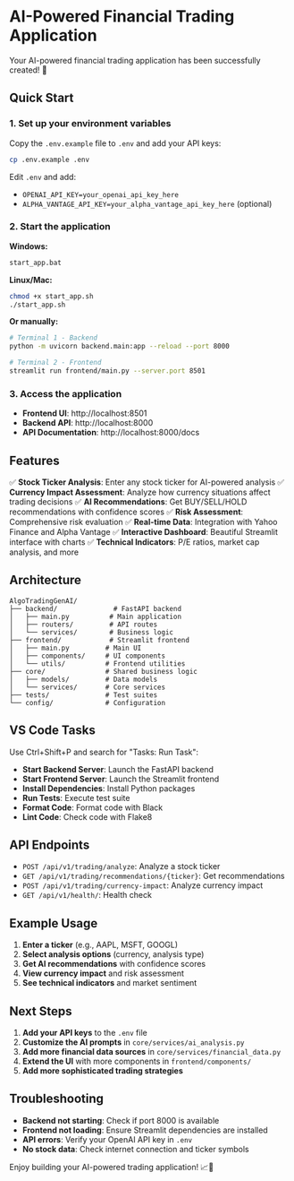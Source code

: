 # AI-Powered Financial Trading Application

Your AI-powered financial trading application has been successfully created! 🎉

## Quick Start

### 1. Set up your environment variables
Copy the `.env.example` file to `.env` and add your API keys:
```bash
cp .env.example .env
```

Edit `.env` and add:
- `OPENAI_API_KEY=your_openai_api_key_here`
- `ALPHA_VANTAGE_API_KEY=your_alpha_vantage_api_key_here` (optional)

### 2. Start the application

**Windows:**
```bash
start_app.bat
```

**Linux/Mac:**
```bash
chmod +x start_app.sh
./start_app.sh
```

**Or manually:**
```bash
# Terminal 1 - Backend
python -m uvicorn backend.main:app --reload --port 8000

# Terminal 2 - Frontend  
streamlit run frontend/main.py --server.port 8501
```

### 3. Access the application
- **Frontend UI**: http://localhost:8501
- **Backend API**: http://localhost:8000
- **API Documentation**: http://localhost:8000/docs

## Features

✅ **Stock Ticker Analysis**: Enter any stock ticker for AI-powered analysis
✅ **Currency Impact Assessment**: Analyze how currency situations affect trading decisions
✅ **AI Recommendations**: Get BUY/SELL/HOLD recommendations with confidence scores
✅ **Risk Assessment**: Comprehensive risk evaluation
✅ **Real-time Data**: Integration with Yahoo Finance and Alpha Vantage
✅ **Interactive Dashboard**: Beautiful Streamlit interface with charts
✅ **Technical Indicators**: P/E ratios, market cap analysis, and more

## Architecture

```
AlgoTradingGenAI/
├── backend/              # FastAPI backend
│   ├── main.py          # Main application
│   ├── routers/         # API routes
│   └── services/        # Business logic
├── frontend/            # Streamlit frontend
│   ├── main.py         # Main UI
│   ├── components/     # UI components
│   └── utils/          # Frontend utilities
├── core/               # Shared business logic
│   ├── models/         # Data models
│   └── services/       # Core services
├── tests/              # Test suites
└── config/             # Configuration
```

## VS Code Tasks

Use Ctrl+Shift+P and search for "Tasks: Run Task":
- **Start Backend Server**: Launch the FastAPI backend
- **Start Frontend Server**: Launch the Streamlit frontend
- **Install Dependencies**: Install Python packages
- **Run Tests**: Execute test suite
- **Format Code**: Format code with Black
- **Lint Code**: Check code with Flake8

## API Endpoints

- `POST /api/v1/trading/analyze`: Analyze a stock ticker
- `GET /api/v1/trading/recommendations/{ticker}`: Get recommendations
- `POST /api/v1/trading/currency-impact`: Analyze currency impact
- `GET /api/v1/health/`: Health check

## Example Usage

1. **Enter a ticker** (e.g., AAPL, MSFT, GOOGL)
2. **Select analysis options** (currency, analysis type)
3. **Get AI recommendations** with confidence scores
4. **View currency impact** and risk assessment
5. **See technical indicators** and market sentiment

## Next Steps

1. **Add your API keys** to the `.env` file
2. **Customize the AI prompts** in `core/services/ai_analysis.py`
3. **Add more financial data sources** in `core/services/financial_data.py`
4. **Extend the UI** with more components in `frontend/components/`
5. **Add more sophisticated trading strategies**

## Troubleshooting

- **Backend not starting**: Check if port 8000 is available
- **Frontend not loading**: Ensure Streamlit dependencies are installed
- **API errors**: Verify your OpenAI API key in `.env`
- **No stock data**: Check internet connection and ticker symbols

Enjoy building your AI-powered trading application! 📈🤖
